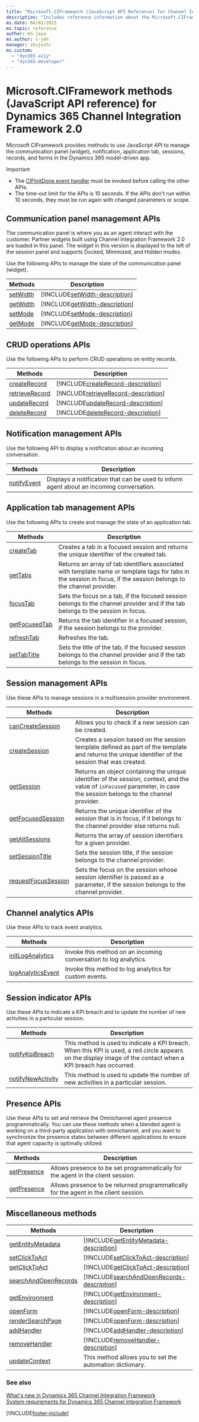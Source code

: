 ```yaml
---
title: "Microsoft.CIFramework (JavaScript API Reference) for Channel Integration Framework 2.0 | MicrosoftDocs"
description: "Includes reference information about the Microsoft.CIFramework JavaScript API Reference for Dynamics 365 Channel Integration Framework 2.0."
ms.date: 04/01/2022
ms.topic: reference
author: mh-jaya
ms.author: v-jmh
manager: shujoshi
ms.custom: 
  - "dyn365-a11y"
  - "dyn365-developer"
---
```


# Microsoft.CIFramework methods (JavaScript API reference) for Dynamics 365 Channel Integration Framework 2.0

Microsoft CIFramework provides methods to use JavaScript API to manage the communication panel (widget), notification, application tab, sessions, records, and forms in the Dynamics 365 model-driven app.

> [!Important]
> - The [CIFInitDone event handler](events/cifinitdone.md) must be invoked before calling the other APIs.
> - The time-out limit for the APIs is 10 seconds. If the APIs don't run within 10 seconds, they must be run again with changed parameters or scope.

## Communication panel management APIs

The communication panel is where you as an agent interact with the customer. Partner widgets built using Channel Integration Framework 2.0 are loaded in this panel. The widget in this version is displayed to the left of the session panel and supports Docked, Minimized, and Hidden modes.

Use the following APIs to manage the state of the communication panel (widget).

| Methods | Description |
|---------|-------------|
| [setWidth](microsoft-ciframework/setWidth.md) | [!INCLUDE[setWidth-description](microsoft-ciframework/includes/setWidth-description.md)] |
| [getWidth](microsoft-ciframework/getWidth.md) | [!INCLUDE[getWidth-description](microsoft-ciframework/includes/getWidth-description.md)] |
| [setMode](microsoft-ciframework/setMode.md) | [!INCLUDE[setMode-description](microsoft-ciframework/includes/setMode-description.md)] |
| [getMode](microsoft-ciframework/getMode.md) | [!INCLUDE[getMode-description](microsoft-ciframework/includes/setMode-description.md)] |

## CRUD operations APIs

Use the following APIs to perform CRUD operations on entity records.

| Methods | Description |
|---------|-------------|
| [createRecord](microsoft-ciframework/createRecord.md)| [!INCLUDE[createRecord-description](microsoft-ciframework/includes/createRecord-description.md)] |
| [retrieveRecord](microsoft-ciframework/retrieveRecord.md) | [!INCLUDE[retrieveRecord-description](microsoft-ciframework/includes/retrieveRecord-description.md)] |
| [updateRecord](microsoft-ciframework/updateRecord.md) | [!INCLUDE[updateRecord-description](microsoft-ciframework/includes/updateRecord-description.md)] |
| [deleteRecord](microsoft-ciframework/deleteRecord.md) | [!INCLUDE[deleteRecord-description](microsoft-ciframework/includes/deleteRecord-description.md)] |

## Notification management APIs

Use the following API to display a notification about an incoming conversation.

| Methods | Description |
|---------|-------------|
| [notifyEvent](microsoft-ciframework/notifyEvent.md)| Displays a notification that can be used to inform agent about an incoming conversation. |

## Application tab management APIs

Use the following APIs to create and manage the state of an application tab.

| Methods | Description |
|---------|-------------|
| [createTab](microsoft-ciframework/createtab.md) | Creates a tab in a focused session and returns the unique identifier of the created tab. |
| [getTabs](microsoft-ciframework/gettabs.md) | Returns an array of tab identifiers associated with template name or template tags for tabs in the session in focus, if the session belongs to the channel provider.|
| [focusTab](microsoft-ciframework/focustab.md) | Sets the focus on a tab, if the focused session belongs to the channel provider and if the tab belongs to the session in focus.|
| [getFocusedTab](microsoft-ciframework/getfocusedtab.md) | Returns the tab identifier in a focused session, if the session belongs to the provider.|
| [refreshTab](microsoft-ciframework/refreshtab.md) | Refreshes the tab. |
| [setTabTitle](microsoft-ciframework/settabtitle.md) | Sets the title of the tab, if the focused session belongs to the channel provider and if the tab belongs to the session in focus.|

## Session management APIs

Use these APIs to manage sessions in a multisession provider environment.

| Methods | Description |
|---------|-------------|
| [canCreateSession](microsoft-ciframework/cancreatesession.md) | Allows you to check if a new session can be created. |
| [createSession](microsoft-ciframework/createsession.md) | Creates a session based on the session template defined as part of the template and returns the unique identifier of the session that was created. |
| [getSession](microsoft-ciframework/getsession.md) | Returns an object containing the unique identifier of the session, context, and the value of `isFocused` parameter, in case the session belongs to the channel provider. |
| [getFocusedSession](microsoft-ciframework/getfocusedsession.md) | Returns the unique identifier of the session that is in focus, if it belongs to the channel provider else returns null. |
| [getAllSessions](microsoft-ciframework/getallsessions.md) | Returns the array of session identifiers for a given provider. |
| [setSessionTitle](microsoft-ciframework/setsessiontitle.md) | Sets the session title, if the session belongs to the channel provider. |
| [requestFocusSession](microsoft-ciframework/requestFocusSession.md) | Sets the focus on the session whose session identifier is passed as a parameter, if the session belongs to the channel provider. |

## Channel analytics APIs

Use these APIs to track event analytics.

| Methods | Description |
|---------|-------------|
| [initLogAnalytics](/dynamics365/customer-service/channel-integration-framework/v2/reference/updateConversation) | Invoke this method on an incoming conversation to log analytics.|
| [logAnalyticsEvent](microsoft-ciframework/logAnalyticsEvent.md) | Invoke this method to log analytics for custom events.|

## Session indicator APIs

Use these APIs to indicate a KPI breach and to update the number of new activities in a particular session.

| Methods | Description |
|---------|-------------|
| [notifyKpiBreach](microsoft-ciframework/notifyKPIBreach.md) | This method is used to indicate a KPI breach. When this KPI is used, a red circle appears on the display image of the contact when a KPI breach has occurred.|
| [notifyNewActivity](microsoft-ciframework/notifyNewActivity.md) | This method is used to update the number of new activities in a particular session.|

## Presence APIs

Use these APIs to set and retrieve the Omnichannel agent presence programmatically. You can use these methods when a blended agent is working on a third-party application with omnichannel, and you want to synchronize the presence states between different applications to ensure that agent capacity is optimally utilized.

| Methods | Description |
|---------|-------------|
| [setPresence​](v2/reference/microsoft-ciframework/setPresence​.md) | Allows presence to be set programmatically for the agent in the client session​. |
| [getPresence​](v2/reference/microsoft-ciframework/getPresence​.md) | Allows presence to be returned programmatically for the agent in the client session​. |

## Miscellaneous methods

| Methods | Description |
|---------|-------------|
| [getEntityMetadata](microsoft-ciframework/getEntityMetadata.md) | [!INCLUDE[getEntityMetadata-description](microsoft-ciframework/includes/getEntityMetadata-description.md)] |
| [setClickToAct](microsoft-ciframework/setClickToAct.md) | [!INCLUDE[setClickToAct-description](microsoft-ciframework/includes/setClickToAct-description.md)] |
| [getClickToAct](microsoft-ciframework/getClickToAct.md) | [!INCLUDE[getClickToAct-description](microsoft-ciframework/includes/getClickToAct-description.md)] |
| [searchAndOpenRecords](microsoft-ciframework/searchAndOpenRecords.md) | [!INCLUDE[searchAndOpenRecords-description](microsoft-ciframework/includes/searchAndOpenRecords-description.md)] |
| [getEnvironment](microsoft-ciframework/getEnvironment.md) | [!INCLUDE[getEnvironment-description](microsoft-ciframework/includes/getEnvironment-description.md)] |
| [openForm](microsoft-ciframework/openForm.md) | [!INCLUDE[openForm-description](microsoft-ciframework/includes/openForm-description.md)] |
| [renderSearchPage](microsoft-ciframework/renderSearchPage.md)| [!INCLUDE[openForm-description](microsoft-ciframework/includes/renderSearchPage-description.md)] |
| [addHandler](microsoft-ciframework/addHandler.md) | [!INCLUDE[addHandler-description](microsoft-ciframework/includes/addHandler-description.md)] |
| [removeHandler](microsoft-ciframework/removeHandler.md) | [!INCLUDE[removeHandler-description](microsoft-ciframework/includes/removeHandler-description.md)] |
| [updateContext](microsoft-ciframework/updateContext.md) | This method allows you to set the automation dictionary. |

### See also

[What's new in Dynamics 365 Channel Integration Framework](../../whats-new-channel-integration-framework.md)  
[System requirements for Dynamics 365 Channel Integration Framework](../../system-requirements-channel-integration-framework.md)  

[!INCLUDE[footer-include](../../../../includes/footer-banner.md)]
